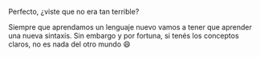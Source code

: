 Perfecto, ¿viste que no era tan terrible? 

Siempre que aprendamos un lenguaje nuevo vamos a tener que aprender una nueva sintaxis. Sin embargo y por fortuna, si tenés los conceptos claros, no es nada del otro mundo :smile: 